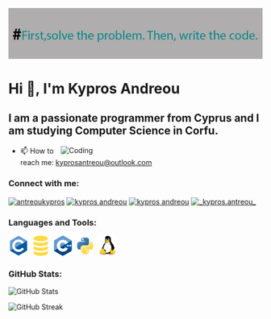 ![Profile Image](https://github.com/kyprosantreou/kyprosantreou/blob/main/logo.jpg)

# Hi 👋, I'm Kypros Andreou

## I am a passionate programmer from Cyprus and I am studying Computer Science in Corfu.

<img align="right" alt="Coding" width="400" src="https://i0.wp.com/www.globalapplicationbrands.com/wp-content/uploads/2019/01/programmer.gif?fit=800%2C600&ssl=1&is-pending-load=1">

- 📫 How to reach me: kyprosantreou@outlook.com

### Connect with me:

<a href="https://twitter.com/antreoukypros" target="blank"><img align="center" src="https://raw.githubusercontent.com/rahuldkjain/github-profile-readme-generator/master/src/images/icons/Social/twitter.svg" alt="antreoukypros" height="30" width="40" /></a>
<a href="https://www.linkedin.com/in/kypros-andreou-a8403623a/" target="blank"><img align="center" src="https://raw.githubusercontent.com/rahuldkjain/github-profile-readme-generator/master/src/images/icons/Social/linked-in-alt.svg" alt="kypros andreou" height="30" width="40" /></a>
<a href="https://www.facebook.com/profile.php?id=100009714181578" target="blank"><img align="center" src="https://raw.githubusercontent.com/rahuldkjain/github-profile-readme-generator/master/src/images/icons/Social/facebook.svg" alt="kypros andreou" height="30" width="40" /></a>
<a href="https://instagram.com/_kypros.andreou_" target="blank"><img align="center" src="https://raw.githubusercontent.com/rahuldkjain/github-profile-readme-generator/master/src/images/icons/Social/instagram.svg" alt="_kypros.antreou_" height="30" width="40" /></a>
</p>

### Languages and Tools:

<p>
  <img src="https://raw.githubusercontent.com/devicons/devicon/master/icons/c/c-original.svg" alt="C" width="40" height="40"/>
<img src="https://raw.githubusercontent.com/devicons/devicon/master/icons/sql/sql-original.svg" alt="Sql" width="40" height="40"/>
  <img src="https://raw.githubusercontent.com/devicons/devicon/master/icons/cplusplus/cplusplus-original.svg" alt="C++" width="40" height="40"/>
  <img src="https://raw.githubusercontent.com/devicons/devicon/master/icons/python/python-original.svg" alt="Python" width="40" height="40"/>
  <img src="https://raw.githubusercontent.com/devicons/devicon/master/icons/linux/linux-original.svg" alt="Linux" width="40" height="40"/>
</p>

### GitHub Stats:

![GitHub Stats](https://github-readme-stats.vercel.app/api?username=kyprosantreou&show_icons=true&locale=en)

![GitHub Streak](https://github-readme-streak-stats.herokuapp.com/?user=kyprosantreou)
